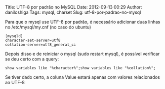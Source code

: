 Title: UTF-8 por padrão no MySQL
Date: 2012-09-13 00:29
Author: daniloshiga
Tags: mysql, charset
Slug: utf-8-por-padrao-no-mysql

Para que o mysql use UTF-8 por padrão, é necessário adicionar duas
linhas no /etc/mysql/my.cnf (no caso do ubuntu)

    [mysqld] 
    character-set-server=utf8 
    collation-server=utf8_general_ci

Depois disso e de reiniciar o mysql (sudo restart mysql), é possível
verificar se deu certo com a query:

    show variables like "%character%";show variables like "%collation%";

Se tiver dado certo, a coluna Value estará apenas com valores
relacionados ao UTF-8
